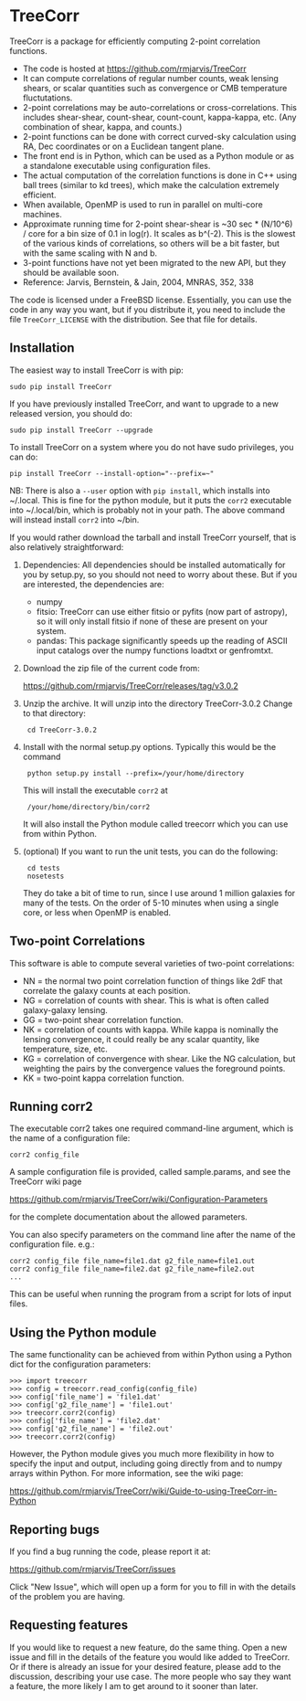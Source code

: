 TreeCorr
========

TreeCorr is a package for efficiently computing 2-point correlation functions.

- The code is hosted at https://github.com/rmjarvis/TreeCorr
- It can compute correlations of regular number counts, weak lensing shears, or
  scalar quantities such as convergence or CMB temperature fluctutations.
- 2-point correlations may be auto-correlations or cross-correlations.  This
  includes shear-shear, count-shear, count-count, kappa-kappa, etc.  (Any
  combination of shear, kappa, and counts.)
- 2-point functions can be done with correct curved-sky calculation using
  RA, Dec coordinates or on a Euclidean tangent plane.
- The front end is in Python, which can be used as a Python module or as a 
  standalone executable using configuration files.
- The actual computation of the correlation functions is done in C++ using ball
  trees (similar to kd trees), which make the calculation extremely
  efficient.
- When available, OpenMP is used to run in parallel on multi-core machines.
- Approximate running time for 2-point shear-shear is ~30 sec * (N/10^6) / core
  for a bin size of 0.1 in log(r).  It scales as b^(-2).  This is the slowest
  of the various kinds of correlations, so others will be a bit faster, but
  with the same scaling with N and b.
- 3-point functions have not yet been migrated to the new API, but they should
  be available soon.
- Reference: Jarvis, Bernstein, & Jain, 2004, MNRAS, 352, 338

The code is licensed under a FreeBSD license.  Essentially, you can use the 
code in any way you want, but if you distribute it, you need to include the 
file `TreeCorr_LICENSE` with the distribution.  See that file for details.


Installation
------------

The easiest way to install TreeCorr is with pip:

    sudo pip install TreeCorr

If you have previously installed TreeCorr, and want to upgrade to a new
released version, you should do:

    sudo pip install TreeCorr --upgrade

To install TreeCorr on a system where you do not have sudo privileges,
you can do:

    pip install TreeCorr --install-option="--prefix=~"

NB: There is also a `--user` option with `pip install`, which installs into
~/.local.  This is fine for the python module, but it puts the `corr2`
executable into ~/.local/bin, which is probably not in your path.  The above
command will instead install `corr2` into ~/bin.


If you would rather download the tarball and install TreeCorr yourself,
that is also relatively straightforward:

1. Dependencies: All dependencies should be installed automatically for you by
   setup.py, so you should not need to worry about these.  But if you are
   interested, the dependencies are:
    - numpy
    - fitsio: TreeCorr can use either fitsio or pyfits (now part of astropy),
      so it will only install fitsio if none of these are present on your
      system.
    - pandas: This package significantly speeds up the reading of ASCII
      input catalogs over the numpy functions loadtxt or genfromtxt.

2. Download the zip file of the current code from:

   https://github.com/rmjarvis/TreeCorr/releases/tag/v3.0.2

3. Unzip the archive.  It will unzip into the directory TreeCorr-3.0.2
   Change to that directory:

        cd TreeCorr-3.0.2

4. Install with the normal setup.py options.  Typically this would be the
   command

        python setup.py install --prefix=/your/home/directory

   This will install the executable `corr2` at

        /your/home/directory/bin/corr2

   It will also install the Python module called treecorr which you can use
   from within Python.

5. (optional) If you want to run the unit tests, you can do the following:

        cd tests
        nosetests

   They do take a bit of time to run, since I use around 1 million galaxies
   for many of the tests.  On the order of 5-10 minutes when using a single
   core, or less when OpenMP is enabled.


Two-point Correlations
----------------------

This software is able to compute several varieties of two-point correlations:

- NN = the normal two point correlation function of things like 2dF that
     correlate the galaxy counts at each position.
- NG = correlation of counts with shear.  This is what is often called
     galaxy-galaxy lensing.
- GG = two-point shear correlation function.
- NK = correlation of counts with kappa.  While kappa is nominally the lensing
     convergence, it could really be any scalar quantity, like temperature,
     size, etc.
- KG = correlation of convergence with shear.  Like the NG calculation, but 
     weighting the pairs by the convergence values the foreground points.
- KK = two-point kappa correlation function.


Running corr2
-------------

The executable corr2 takes one required command-line argument, which is the 
name of a configuration file:

    corr2 config_file

A sample configuration file is provided, called sample.params, and see the
TreeCorr wiki page

https://github.com/rmjarvis/TreeCorr/wiki/Configuration-Parameters

for the complete documentation about the allowed parameters.

You can also specify parameters on the command line after the name of 
the configuration file. e.g.:

    corr2 config_file file_name=file1.dat g2_file_name=file1.out
    corr2 config_file file_name=file2.dat g2_file_name=file2.out
    ...

This can be useful when running the program from a script for lots of input 
files.


Using the Python module
-----------------------

The same functionality can be achieved from within Python using a Python dict
for the configuration parameters:

    >>> import treecorr
    >>> config = treecorr.read_config(config_file)
    >>> config['file_name'] = 'file1.dat'
    >>> config['g2_file_name'] = 'file1.out'
    >>> treecorr.corr2(config)
    >>> config['file_name'] = 'file2.dat'
    >>> config['g2_file_name'] = 'file2.out'
    >>> treecorr.corr2(config)

However, the Python module gives you much more flexibility in how to specify
the input and output, including going directly from and to numpy arrays within
Python.  For more information, see the wiki page:

https://github.com/rmjarvis/TreeCorr/wiki/Guide-to-using-TreeCorr-in-Python

Reporting bugs
--------------

If you find a bug running the code, please report it at:

https://github.com/rmjarvis/TreeCorr/issues

Click "New Issue", which will open up a form for you to fill in with the
details of the problem you are having.


Requesting features
-------------------

If you would like to request a new feature, do the same thing.  Open a new
issue and fill in the details of the feature you would like added to TreeCorr.
Or if there is already an issue for your desired feature, please add to the 
discussion, describing your use case.  The more people who say they want a
feature, the more likely I am to get around to it sooner than later.


